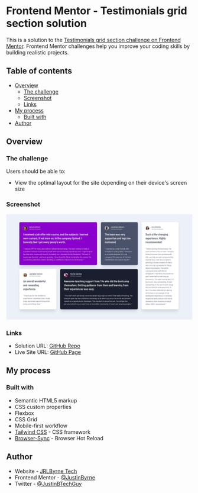 # Frontend Mentor - Testimonials grid section solution

This is a solution to the [Testimonials grid section challenge on Frontend Mentor](https://www.frontendmentor.io/challenges/testimonials-grid-section-Nnw6J7Un7). Frontend Mentor challenges help you improve your coding skills by building realistic projects. 

## Table of contents

- [Overview](#overview)
  - [The challenge](#the-challenge)
  - [Screenshot](#screenshot)
  - [Links](#links)
- [My process](#my-process)
  - [Built with](#built-with)
- [Author](#author)


## Overview

### The challenge

Users should be able to:

- View the optimal layout for the site depending on their device's screen size

### Screenshot

![](./screenshot.jpg)

### Links

- Solution URL: [GitHub Repo](https://github.com/JustinByrne/FM-testimonials-grid-section)
- Live Site URL: [GitHub Page](https://justinbyrne.github.io/FM-testimonials-grid-section/)

## My process

### Built with

- Semantic HTML5 markup
- CSS custom properties
- Flexbox
- CSS Grid
- Mobile-first workflow
- [Tailwind CSS](https://tailwindcss.com/) - CSS framework
- [Browser-Sync](https://browsersync.io/) - Browser Hot Reload


## Author

- Website - [JRLByrne Tech](https://tech.jrlbyrne.com)
- Frontend Mentor - [@JustinByrne](https://www.frontendmentor.io/profile/JustinByrne)
- Twitter - [@JustinBTechGuy](https://www.twitter.com/JustinBTechGuy)